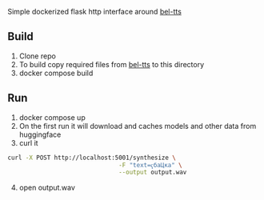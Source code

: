 Simple dockerized flask http interface around [bel-tts](https://huggingface.co/jhlfrfufyfn/bel-tts)

## Build

1. Clone repo
2. To build copy required files from [bel-tts](https://huggingface.co/jhlfrfufyfn/bel-tts) to this directory
3. docker compose build

## Run

1. docker compose up
2. On the first run it will download and caches models and other data from huggingface
3. curl it
```bash
curl -X POST http://localhost:5001/synthesize \
                               -F "text=ҁбаЦка" \
                               --output output.wav
```
4. open output.wav
